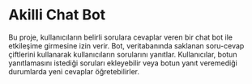 # Akilli Chat Bot
Bu proje, kullanıcıların belirli sorulara cevaplar veren bir chat bot ile etkileşime girmesine izin verir. Bot, veritabanında saklanan soru-cevap çiftlerini kullanarak kullanıcıların sorularını yanıtlar. Kullanıcılar, botun yanıtlamasını istediği soruları ekleyebilir veya botun yanıt veremediği durumlarda yeni cevaplar öğretebilirler.

 
